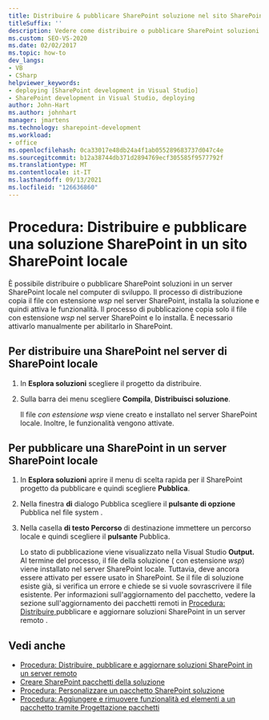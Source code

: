 ```yaml
---
title: Distribuire & pubblicare SharePoint soluzione nel sito SharePoint locale
titleSuffix: ''
description: Vedere come distribuire o pubblicare SharePoint soluzioni in un server SharePoint locale nel computer di sviluppo.
ms.custom: SEO-VS-2020
ms.date: 02/02/2017
ms.topic: how-to
dev_langs:
- VB
- CSharp
helpviewer_keywords:
- deploying [SharePoint development in Visual Studio]
- SharePoint development in Visual Studio, deploying
author: John-Hart
ms.author: johnhart
manager: jmartens
ms.technology: sharepoint-development
ms.workload:
- office
ms.openlocfilehash: 0ca33017e48db24a4f1ab055289683737d047c4e
ms.sourcegitcommit: b12a38744db371d2894769ecf305585f9577792f
ms.translationtype: MT
ms.contentlocale: it-IT
ms.lasthandoff: 09/13/2021
ms.locfileid: "126636860"
---
```

# <a name="how-to-deploy-and-publish-a-sharepoint-solution-to-a-local-sharepoint-site"></a>Procedura: Distribuire e pubblicare una soluzione SharePoint in un sito SharePoint locale
  È possibile distribuire o pubblicare SharePoint soluzioni in un server SharePoint locale nel computer di sviluppo. Il processo di distribuzione copia il file con estensione *wsp* nel server SharePoint, installa la soluzione e quindi attiva le funzionalità. Il processo di pubblicazione copia solo il file con estensione *wsp* nel server SharePoint e lo installa. È necessario attivarlo manualmente per abilitarlo in SharePoint.

## <a name="to-deploy-a-sharepoint-solution-to-the-local-sharepoint-server"></a>Per distribuire una SharePoint nel server di SharePoint locale

1. In **Esplora soluzioni** scegliere il progetto da distribuire.

2. Sulla barra dei menu scegliere **Compila**, **Distribuisci soluzione**.

     Il file *con estensione wsp* viene creato e installato nel server SharePoint locale. Inoltre, le funzionalità vengono attivate.

## <a name="to-publish-a-sharepoint-solution-to-a-local-sharepoint-server"></a>Per pubblicare una SharePoint in un server SharePoint locale

1. In **Esplora soluzioni** aprire il menu di scelta rapida per il SharePoint progetto da pubblicare e quindi scegliere **Pubblica**.

2. Nella finestra **di** dialogo Pubblica scegliere il **pulsante di opzione** Pubblica nel file system .

3. Nella casella **di testo Percorso** di destinazione immettere un percorso locale e quindi scegliere il **pulsante** Pubblica.

     Lo stato di pubblicazione viene visualizzato nella Visual Studio **Output.** Al termine del processo, il file della soluzione ( con estensione *wsp*) viene installato nel server SharePoint locale. Tuttavia, deve ancora essere attivato per essere usato in SharePoint. Se il file di soluzione esiste già, si verifica un errore e chiede se si vuole sovrascrivere il file esistente. Per informazioni sull'aggiornamento del pacchetto, vedere la sezione sull'aggiornamento dei pacchetti remoti in [Procedura: Distribuire,](../sharepoint/how-to-deploy-publish-and-upgrade-sharepoint-solutions-on-a-remote-server.md)pubblicare e aggiornare soluzioni SharePoint in un server remoto .

## <a name="see-also"></a>Vedi anche
- [Procedura: Distribuire, pubblicare e aggiornare soluzioni SharePoint in un server remoto](../sharepoint/how-to-deploy-publish-and-upgrade-sharepoint-solutions-on-a-remote-server.md)
- [Creare SharePoint pacchetti della soluzione](../sharepoint/creating-sharepoint-solution-packages.md)
- [Procedura: Personalizzare un pacchetto SharePoint soluzione](../sharepoint/how-to-customize-a-sharepoint-solution-package.md)
- [Procedura: Aggiungere e rimuovere funzionalità ed elementi a un pacchetto tramite Progettazione pacchetti](../sharepoint/how-to-add-and-remove-features-and-items-to-a-package-by-using-the-package-designer.md)
